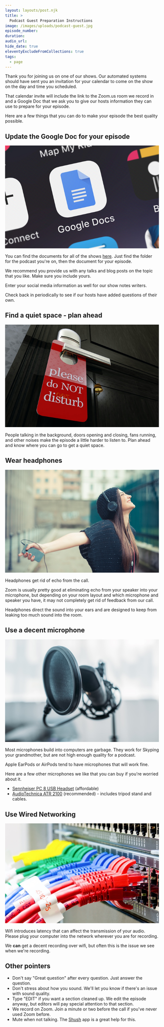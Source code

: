 ```yaml
---
layout: layouts/post.njk
title: >
  Podcast Guest Preparation Instructions
image: /images/uploads/podcast-guest.jpg
episode_number:
duration:
audio_url:
hide_date: true
eleventyExcludeFromCollections: true
tags:
  - page
---
```


Thank you for joining us on one of our shows. Our automated systems should have sent you an invitation for your calendar to come on the show on the day and time you scheduled.

That calendar invite will include the link to the Zoom.us room we record in and a Google Doc that we ask you to give our hosts information they can use to prepare for your episode.

Here are a few things that you can do to make your episode the best quality possible.

## Update the Google Doc for your episode

![Google Doc](/images/uploads/google_docs.jpg)

You can find the documents for all of the shows [here](https://drive.google.com/open?id=0B2f-VxUxJneccFM2eXRPaFhUdXc). Just find the folder for the podcast you're on, then the document for your episode.

We recommend you provide us with any talks and blog posts on the topic that you like. Make sure you include yours.

Enter your social media information as well for our show notes writers.

Check back in periodically to see if our hosts have added questions of their own.

## Find a quiet space - plan ahead

![Do Not Disturb Sign](/images/uploads/do-not-disturb.jpg)

People talking in the background, doors opening and closing, fans running, and other noises make the episode a little harder to listen to. Plan ahead and know where you can go to get a quiet space.

## Wear headphones

![Woman wearing headphones](/images/uploads/crazy-headphones.jpg)

Headphones get rid of echo from the call.

Zoom is usually pretty good at eliminating echo from your speaker into your microphone, but depending on your room layout and which microphone and speaker you have, it may not completely get rid of feedback from our call.

Headphones direct the sound into your ears and are designed to keep from leaking too much sound into the room.

## Use a decent microphone

![Recording microphone](/images/uploads/recording-microphone.jpg)

Most microphones build into computers are garbage. They work for Skyping your grandmother, but are not high enough quality for a podcast.

Apple EarPods or AirPods tend to have microphones that will work fine.

Here are a few other microphones we like that you can buy if you're worried about it.

* [Sennheiser PC 8 USB Headset](https://amzn.to/2kjkM1R) (affordable)
* [AudioTechnica ATR 2100](https://amzn.to/2likbNZ) (recommended) - includes tripod stand and cables.

## Use Wired Networking

![Network switch](/images/uploads/networking.jpg)

Wifi introduces latency that can affect the transmission of your audio. Please plug your computer into the network wherever you are for recording.

We **can** get a decent recording over wifi, but often this is the issue we see when we're recording.

## Other pointers

* Don't say "Great question" after every question. Just answer the question.
* Don't stress about how you sound. We'll let you know if there's an issue with sound quality.
* Type "EDIT" if you want a section cleaned up. We edit the episode anyway, but editors will pay special attention to that section.
* We record on Zoom. Join a minute or two before the call if you've never used Zoom before.
* Mute when not talking. The [Shush](https://mizage.com/shush/) app is a great help for this.
